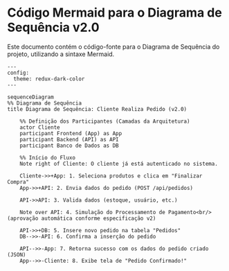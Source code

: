# Código Mermaid para o Diagrama de Sequência v2.0

Este documento contém o código-fonte para o Diagrama de Sequência do projeto, utilizando a sintaxe Mermaid.

```mermaid
---
config:
  theme: redux-dark-color
---

sequenceDiagram
%% Diagrama de Sequência
title Diagrama de Sequência: Cliente Realiza Pedido (v2.0)

    %% Definição dos Participantes (Camadas da Arquitetura)
    actor Cliente
    participant Frontend (App) as App
    participant Backend (API) as API
    participant Banco de Dados as DB

    %% Início do Fluxo
    Note right of Cliente: O cliente já está autenticado no sistema.

    Cliente->>+App: 1. Seleciona produtos e clica em "Finalizar Compra"
    App->>+API: 2. Envia dados do pedido (POST /api/pedidos)

    API->>API: 3. Valida dados (estoque, usuário, etc.)

    Note over API: 4. Simulação do Processamento de Pagamento<br/>(aprovação automática conforme especificação v2)

    API->>+DB: 5. Insere novo pedido na tabela "Pedidos"
    DB-->>-API: 6. Confirma a inserção do pedido

    API-->>-App: 7. Retorna sucesso com os dados do pedido criado (JSON)
    App-->>-Cliente: 8. Exibe tela de "Pedido Confirmado!"
```
